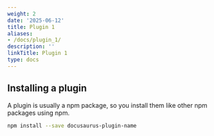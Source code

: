 ```yaml
---
weight: 2
date: '2025-06-12'
title: Plugin 1
aliases:
- /docs/plugin_1/
description: ''
linkTitle: Plugin 1
type: docs
---
```


## Installing a plugin

A plugin is usually a npm package, so you install them like other npm packages using npm.

```bash npm2yarn
npm install --save docusaurus-plugin-name
```
